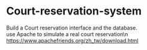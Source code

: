 # Court-reservation-system
Build a Court reservation interface and the database.\
use Apache to simulate a real court reservation\n
https://www.apachefriends.org/zh_tw/download.html
